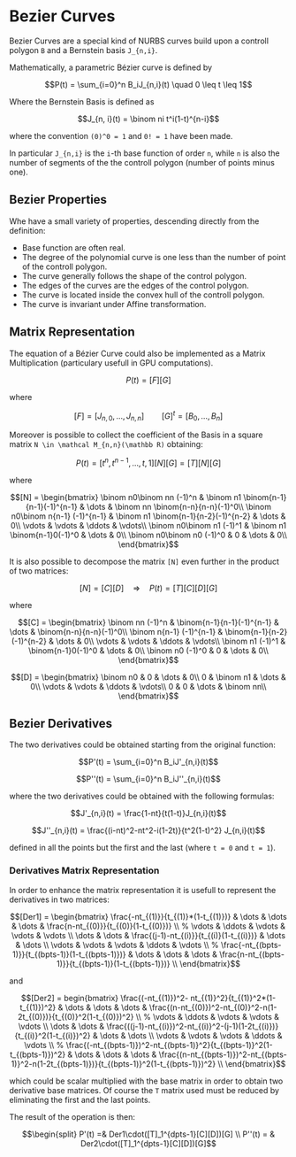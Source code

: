 # Bezier Curves

Bezier Curves are a special kind of NURBS curves build upon a controll polygon ``B`` and a Bernstein basis ``J_{n,i}``.

Mathematically, a parametric Bézier curve is defined by

```math
P(t) = \sum_{i=0}^n B_iJ_{n,i}(t) \quad 0 \leq t \leq 1
```

Where the Bernstein Basis is defined as

```math
J_{n, i}(t) = \binom ni t^i(1-t)^{n-i}
```

where the convention ``(0)^0 = 1`` and ``0! = 1`` have been made.

In particular ``J_{n,i}`` is the ``i``-th base function of order ``n``, while ``n`` is also the number of segments of the the controll polygon (number of points minus one).

## Bezier Properties

Whe have a small variety of properties, descending directly from the definition:
 - Base function are often real.
 - The degree of the polynomial curve is one less than the number of point of the controll polygon.
 - The curve generally follows the shape of the control polygon.
 - The edges of the curves are the edges of the control polygon.
 - The curve is located inside the convex hull of the controll polygon.
 - The curve is invariant under Affine transformation.

## Matrix Representation

The equation of a Bézier Curve could also be implemented as a Matrix Multiplication (particulary usefull in GPU computations).

```math
P(t) = [F][G]
```

where

```math
[F] = [J_{n,0}, \dots, J_{n, n}]	\qquad	[G]^t = [B_0, \dots, B_n]
```

Moreover is possible to collect the coefficient of the Basis in a square matrix ``N \in \mathcal M_{n,n}(\mathbb R)`` obtaining:

```math
P(t) = [t^n, t^{n-1}, \dots, t, 1] [N] [G] = [T][N][G]
```

where

```math
[N] = \begin{bmatrix}
	\binom n0\binom nn (-1)^n & \binom n1 \binom{n-1}{n-1}(-1)^{n-1} & \dots & \binom nn \binom{n-n}{n-n}(-1)^0\\
	\binom n0\binom n{n-1} (-1)^{n-1} & \binom n1 \binom{n-1}{n-2}(-1)^{n-2} & \dots & 0\\
	\vdots & \vdots & \ddots & \vdots\\
	\binom n0\binom n1 (-1)^1 & \binom n1 \binom{n-1}0(-1)^0 & \dots & 0\\
	\binom n0\binom n0 (-1)^0 & 0 & \dots & 0\\
\end{bmatrix}
```

It is also possible to decompose the matrix ``[N]`` even further in the product of two matrices:

```math
[N] = [C][D] \quad \Rightarrow \quad P(t) = [T][C][D][G]
```

where

```math
[C] = \begin{bmatrix}
	\binom nn (-1)^n & \binom{n-1}{n-1}(-1)^{n-1} & \dots & \binom{n-n}{n-n}(-1)^0\\
	\binom n{n-1} (-1)^{n-1} & \binom{n-1}{n-2}(-1)^{n-2} & \dots & 0\\
	\vdots & \vdots & \ddots & \vdots\\
	\binom n1 (-1)^1 & \binom{n-1}0(-1)^0 & \dots & 0\\
	\binom n0 (-1)^0 & 0 & \dots & 0\\
\end{bmatrix}
```

```math
[D] = \begin{bmatrix}
	\binom n0 & 0 & \dots & 0\\
	0 & \binom n1 & \dots & 0\\
	\vdots & \vdots & \ddots & \vdots\\
	0 & 0 & \dots & \binom nn\\
\end{bmatrix}
```

## Bezier Derivatives

The two derivatives could be obtained starting from the original function:

```math
P'(t) = \sum_{i=0}^n B_iJ'_{n,i}(t)
```
```math
P''(t) = \sum_{i=0}^n B_iJ''_{n,i}(t)
```

where the two derivatives could be obtained with the following formulas:

```math
J'_{n,i}(t) = \frac{1-nt}{t(1-t)}J_{n,i}(t)
```
```math
J''_{n,i}(t) = \frac{(i-nt)^2-nt^2-i(1-2t)}{t^2(1-t)^2} J_{n,i}(t)
```
defined in all the points but the first and the last (where `t = 0` and `t = 1`).

### Derivatives Matrix Representation

In order to enhance the matrix representation it is usefull to represent the derivatives in two matrices:
```math
[Der1] = \begin{bmatrix}
	\frac{-nt_{(1)}}{t_{(1)}*(1-t_{(1)})}	&	\dots	&	\dots	&	\dots	&	\frac{n-nt_{(0)}}{t_{(0)}(1-t_{(0)})}	\\
%
	\vdots	&	\ddots	&					\vdots						&	\vdots	&	\vdots	\\
	\dots	&	\dots	&	\frac{(j-1)-nt_{(i)}}{t_{(i)}(1-t_{(i)})}	&	\dots	&	\dots	\\
	\vdots	&	\vdots	&					\vdots						&	\ddots	&	\vdots	\\
%
	\frac{-nt_{(bpts-1)}}{t_{(bpts-1)}(1-t_{(bpts-1)})}	&	\dots	&	\dots	&	\dots	&	\frac{n-nt_{(bpts-1)}}{t_{(bpts-1)}(1-t_{(bpts-1)})} \\
\end{bmatrix}
```
and
```math
[Der2] = begin{bmatrix}
	\frac{(-nt_{(1)})^2- nt_{(1)}^2}{t_{(1)}^2*(1-t_{(1)})^2}	&	\dots	&	\dots	&	\dots	&	\frac{(n-nt_{(0)})^2-nt_{(0)}^2-n(1-2t_{(0)})}{t_{(0)}^2(1-t_{(0)})^2}	\\
%
	\vdots	&	\ddots	&									\vdots											&	\vdots	&	\vdots	\\
	\dots	&	\dots	&	\frac{((j-1)-nt_{(i)})^2-nt_{(i)}^2-(j-1)(1-2t_{(i)})}{t_{(i)}^2(1-t_{(i)})^2}	&	\dots	&	\dots	\\
	\vdots	&	\vdots	&									\vdots											&	\ddots	&	\vdots	\\
%
	\frac{(-nt_{(bpts-1)})^2-nt_{(bpts-1)}^2}{t_{(bpts-1)}^2(1-t_{(bpts-1)})^2}	&	\dots	&	\dots	&	\dots	&	\frac{(n-nt_{(bpts-1)})^2-nt_{(bpts-1)}^2-n(1-2t_{(bpts-1)})}{t_{(bpts-1)}^2(1-t_{(bpts-1)})^2} \\
\end{bmatrix}
```

which could be scalar multiplied with the base matrix in order to obtain two derivative base matrices.
Of course the `T` matrix used must be reduced by eliminating the first and the last points.

The result of the operation is then:

```math
\begin{split}
	P'(t) =& 	Der1\cdot([T]_1^{dpts-1}[C][D])[G] \\
	P''(t) = &	Der2\cdot([T]_1^{dpts-1}[C][D])[G]
```




